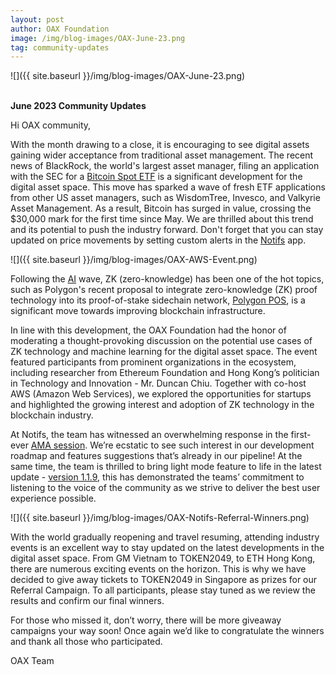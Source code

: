 ```yaml
---
layout: post
author: OAX Foundation
image: /img/blog-images/OAX-June-23.png
tag: community-updates
---
```


![]({{ site.baseurl }}/img/blog-images/OAX-June-23.png)

<br><b>June 2023 Community Updates</b>

Hi OAX community,

With the month drawing to a close, it is encouraging to see digital assets gaining wider acceptance from traditional asset management. The recent news of BlackRock, the world's largest asset manager, filing an application with the SEC for a <a href="https://decrypt.co/146060/this-week-in-coins-bitcoin-and-ethereum-rally-hard-post-black-rock">Bitcoin Spot ETF</a> is a significant development for the digital asset space. This move has sparked a wave of fresh ETF applications from other US asset managers, such as WisdomTree, Invesco, and Valkyrie Asset Management. As a result, Bitcoin has surged in value, crossing the $30,000 mark for the first time since May. We are thrilled about this trend and its potential to push the industry forward. Don't forget that you can stay updated on price movements by setting custom alerts in the <a href="https://notifs.co/">Notifs</a> app.

![]({{ site.baseurl }}/img/blog-images/OAX-AWS-Event.png)

Following the <a href="https://www.oax.org/2023/06/15/Turbocharging-Decentralized-Experiences-through-Artificial-Intelligence.html">AI</a> wave, ZK (zero-knowledge) has been one of the hot topics, such as Polygon's recent proposal to integrate zero-knowledge (ZK) proof technology into its proof-of-stake sidechain network, <a href="https://www.theblock.co/post/234354/polygon-2-zk">Polygon POS</a>, is a significant move towards improving blockchain infrastructure. 

In line with this development, the OAX Foundation had the honor of moderating a thought-provoking discussion on the potential use cases of ZK technology and machine learning for the digital asset space. The event featured participants from prominent organizations in the ecosystem, including researcher from Ethereum Foundation and Hong Kong’s politician in Technology and Innovation - Mr. Duncan Chiu. Together with co-host AWS (Amazon Web Services), we explored the opportunities for startups and highlighted the growing interest and adoption of ZK technology in the blockchain industry.

At Notifs, the team has witnessed an overwhelming response in the first-ever <a href="https://notifs.co/blog/notifs-ama-campaign">AMA session</a>. We’re ecstatic to see such interest in our development roadmap and features suggestions that’s already in our pipeline! At the same time, the team is thrilled to bring light mode feature to life in the latest update - <a href="https://notifs.co/blog/notifs-ama-campaign">version 1.1.9</a>, this has demonstrated the teams’ commitment to listening to the voice of the community as we strive to deliver the best user experience possible.

![]({{ site.baseurl }}/img/blog-images/OAX-Notifs-Referral-Winners.png)

With the world gradually reopening and travel resuming, attending industry events is an excellent way to stay updated on the latest developments in the digital asset space. From GM Vietnam to TOKEN2049, to ETH Hong Kong, there are numerous exciting events on the horizon. This is why we have decided to give away tickets to TOKEN2049 in Singapore as prizes for our Referral Campaign. To all participants, please stay tuned as we review the results and confirm our final winners.

For those who missed it, don’t worry, there will be more giveaway campaigns your way soon!  Once again we’d like to congratulate the winners and thank all those who participated.

OAX Team




